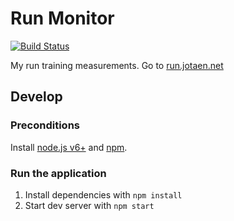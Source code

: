 # Run Monitor

[![Build Status](https://travis-ci.org/jotaen/run-monitor.svg?branch=master)](https://travis-ci.org/jotaen/run-monitor)

My run training measurements. Go to [run.jotaen.net](http://run.jotaen.net)

## Develop

### Preconditions

Install [node.js v6+](https://nodejs.org/) and [npm](https://www.npmjs.com/).

### Run the application

1. Install dependencies with `npm install`
2. Start dev server with `npm start`
